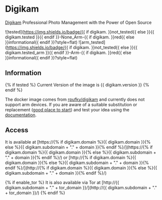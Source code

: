 # Digikam

[Digikam](https://www.digikam.org/) Professional Photo Management with the Power of Open Source

![tested](https://img.shields.io/badge/{{ if digikam. }}not_tested{{ else }}{{ digikam.tested }}{{ endif }}-None_Arm-{{ if digikam. }}red{{ else }}informational{{ endif }}?style=flat)
![arm_tested](https://img.shields.io/badge/{{ if digikam. }}not_tested{{ else }}{{ digikam.tested_arm }}{{ endif }}-Arm-{{ if digikam. }}red{{ else }}informational{{ endif }}?style=flat)

## Information

{% if tested %}
Current Version of the image is {{ digikam.version }}
{% endif %}

The docker image comes from [rpufky/digikam](https://hub.docker.com/r/rpufky/digikam)
and currently does not support arm devices.
If you are aware of a suitable substitution or replacement ([good place to start](https://hub.docker.com/search?q=digikam&type=image&architecture=arm%2Carm64)) and test your idea using the [documentation](../dev/Adding-Services.md).

## Access

It is available at [https://{% if digikam.domain %}{{ digikam.domain }}{% else %}{{ digikam.subdomain + "." + domain }}{% endif %}/](https://{% if digikam.domain %}{{ digikam.domain }}{% else %}{{ digikam.subdomain + "." + domain }}{% endif %}/) or [http://{% if digikam.domain %}{{ digikam.domain }}{% else %}{{ digikam.subdomain + "." + domain }}{% endif %}/](http://{% if digikam.domain %}{{ digikam.domain }}{% else %}{{ digikam.subdomain + "." + domain }}{% endif %}/)

{% if enable_tor %}
It is also available via Tor at [http://{{ digikam.subdomain + "." + tor_domain }}/](http://{{ digikam.subdomain + "." + tor_domain }}/)
{% endif %}
